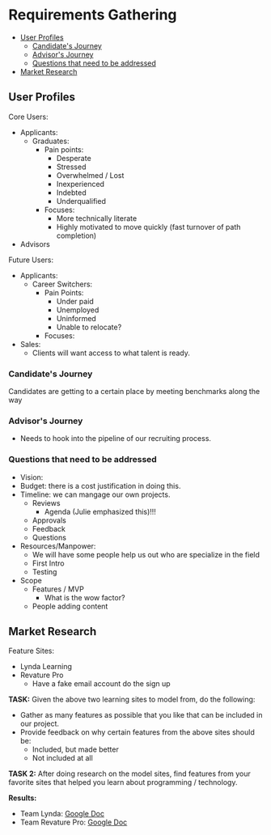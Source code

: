 # Requirements Gathering

- [User Profiles](#User-Profiles)
  - [Candidate's Journey](#Candidates-Journey)
  - [Advisor's Journey](#Advisors-Journey)
  - [Questions that need to be addressed](#Questions-that-need-to-be-addressed)
- [Market Research](#Market-Research)

## User Profiles

Core Users:

- Applicants:
  - Graduates:
    - Pain points:
      - Desperate
      - Stressed
      - Overwhelmed / Lost
      - Inexperienced
      - Indebted
      - Underqualified
    - Focuses:
      - More technically literate
      - Highly motivated to move quickly (fast turnover of path completion)
- Advisors

Future Users:

- Applicants:
  - Career Switchers:
    - Pain Points:
      - Under paid
      - Unemployed
      - Uninformed
      - Unable to relocate?
    - Focuses:
- Sales:
  - Clients will want access to what talent is ready.

### Candidate's Journey

Candidates are getting to a certain place by meeting benchmarks along the way

### Advisor's Journey

- Needs to hook into the pipeline of our recruiting process.

### Questions that need to be addressed

- Vision:
- Budget: there is a cost justification in doing this.
- Timeline: we can mangage our own projects.
  - Reviews
    - Agenda (Julie emphasized this)!!!
  - Approvals
  - Feedback
  - Questions
- Resources/Manpower:
  - We will have some people help us out who are specialize in the field
  - First Intro
  - Testing
- Scope
  - Features / MVP
    - What is the wow factor?
  - People adding content

## Market Research

Feature Sites:

- Lynda Learning
- Revature Pro
  - Have a fake email account do the sign up

**TASK:** Given the above two learning sites to model from, do the following:

- Gather as many features as possible that you like that can be included in our project.
- Provide feedback on why certain features from the above sites should be:
  - Included, but made better
  - Not included at all

**TASK 2:** After doing research on the model sites, find features from your favorite sites that helped you learn about programming / technology.

**Results:**

- Team Lynda: [Google Doc](https://docs.google.com/document/d/1medJMbhmjtT1vJq_emyc4joj9Kr68jsZKPVs9uhTnE4/edit)
- Team Revature Pro: [Google Doc](https://docs.google.com/document/d/18X3S740igbPA-fcxwjJl6MZ-pnmRL5KGk11NDrEVqwU/edit?usp=sharing)
